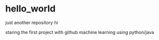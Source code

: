 # hello_world
just another repository hi

staring the first project with github
machine learning using python/java
